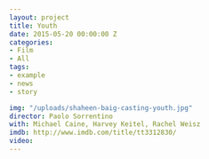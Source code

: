```yaml
---
layout: project
title: Youth
date: 2015-05-20 00:00:00 Z
categories:
- Film
- All
tags:
- example
- news
- story

img: "/uploads/shaheen-baig-casting-youth.jpg"
director: Paolo Sorrentino
with: Michael Caine, Harvey Keitel, Rachel Weisz
imdb: http://www.imdb.com/title/tt3312830/
video: 
---
```


